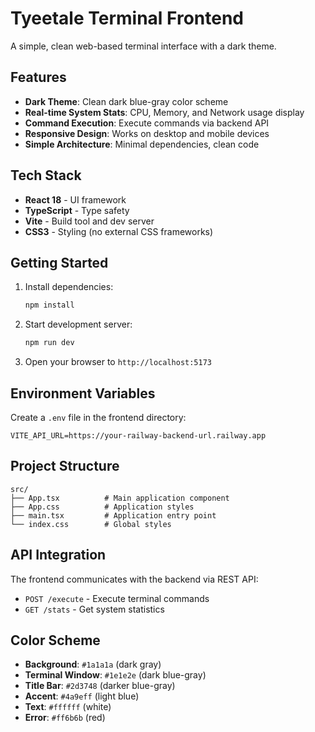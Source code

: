 # Tyeetale Terminal Frontend

A simple, clean web-based terminal interface with a dark theme.

## Features

- **Dark Theme**: Clean dark blue-gray color scheme
- **Real-time System Stats**: CPU, Memory, and Network usage display
- **Command Execution**: Execute commands via backend API
- **Responsive Design**: Works on desktop and mobile devices
- **Simple Architecture**: Minimal dependencies, clean code

## Tech Stack

- **React 18** - UI framework
- **TypeScript** - Type safety
- **Vite** - Build tool and dev server
- **CSS3** - Styling (no external CSS frameworks)

## Getting Started

1. Install dependencies:
   ```bash
   npm install
   ```

2. Start development server:
   ```bash
   npm run dev
   ```

3. Open your browser to `http://localhost:5173`

## Environment Variables

Create a `.env` file in the frontend directory:

```env
VITE_API_URL=https://your-railway-backend-url.railway.app
```

## Project Structure

```
src/
├── App.tsx          # Main application component
├── App.css          # Application styles
├── main.tsx         # Application entry point
└── index.css        # Global styles
```

## API Integration

The frontend communicates with the backend via REST API:

- `POST /execute` - Execute terminal commands
- `GET /stats` - Get system statistics

## Color Scheme

- **Background**: `#1a1a1a` (dark gray)
- **Terminal Window**: `#1e1e2e` (dark blue-gray)
- **Title Bar**: `#2d3748` (darker blue-gray)
- **Accent**: `#4a9eff` (light blue)
- **Text**: `#ffffff` (white)
- **Error**: `#ff6b6b` (red)